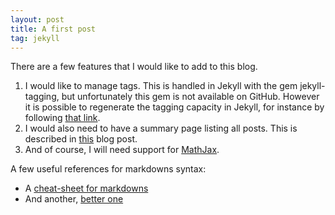 ```yaml
---
layout: post
title: A first post
tag: jekyll
---
```


There are a few features that I would like to add to this blog.
1. I would like to manage tags. This is handled in Jekyll with the gem
jekyll-tagging, but unfortunately this gem is not available on GitHub. However
it is possible to regenerate the tagging capacity in Jekyll, for instance
by following [that link](http://longqian.me/2017/02/09/github-jekyll-tag/).
2. I would also need to have a summary page listing all posts. This is described
in [this](http://joshualande.com/jekyll-github-pages-poole) blog post.
3. And of course, I will need support for
[MathJax](https://github.com/github/pages-gem/issues/307).

A few useful references for markdowns syntax:
* A [cheat-sheet for markdowns](https://gist.github.com/roachhd/779fa77e9b90fe945b0c)
* And another, [better one](https://github.com/adam-p/markdown-here/wiki/Markdown-Cheatsheet#code)
